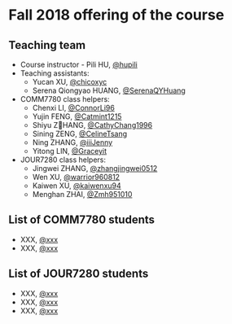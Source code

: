 # Fall 2018 offering of the course

## Teaching team

- Course instructor - Pili HU, [@hupili](https://github.com/hupili/)
- Teaching assistants:
  - Yucan XU, [@chicoxyc](https://github.com/ChicoXYC/)
  - Serena Qiongyao HUANG, [@SerenaQYHuang](https://github.com/SerenaQYHuang)
- COMM7780 class helpers:
  - Chenxi LI, [@ConnorLi96](https://github.com/ConnorLi96)
  - Yujin FENG, [@Catmint1215](https://github.com/Catmint1215)
  - Shiyu ZHANG, [@CathyChang1996](https://github.com/CathyChang1996)
  - Sining ZENG, [@CelineTsang](https://github.com/CelineTsang)
  - Ning ZHANG, [@iiiJenny](https://github.com/iiiJenny)
  - Yitong LIN, [@Graceyit](https://github.com/graceyit)
- JOUR7280 class helpers:
  - Jingwei ZHANG, [@zhangjingwei0512](https://github.com/zhangjingwei0512)
  - Wen XU, [@warrior960812](https://github.com/warrior960812)
  - Kaiwen XU, [@kaiwenxu94](https://github.com/kaiwenxu94)
  - Menghan ZHAI, [@Zmh951010](https://github.com/Zmh951010)

## List of COMM7780 students

- XXX, [@xxx]()
- XXX, [@xxx]()

<!-- TODO: this is the full list including class helpers -->

## List of JOUR7280 students

- XXX, [@xxx]()
- XXX, [@xxx]()
- XXX, [@xxx]()